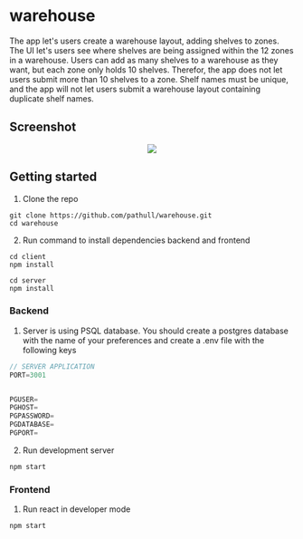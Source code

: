 # warehouse

The app let's users create a warehouse layout, adding shelves to zones. The UI let's users see where shelves are being assigned within the 12 zones in a warehouse. Users can add as many shelves to a warehouse as they want, but each zone only holds 10 shelves. Therefor, the app does not let users submit more than 10 shelves to a zone. Shelf names must be unique, and the app will not let users submit a warehouse layout containing duplicate shelf names. 

## Screenshot

<p align="center">

<img src="https://user-images.githubusercontent.com/94504789/235816596-84db7471-8f26-4ee3-98d9-57816f167578.png" />

</p>

## Getting started
1. Clone the repo
```shell
git clone https://github.com/pathull/warehouse.git
cd warehouse
```

2. Run command to install dependencies backend and frontend
```shell
cd client
npm install
```
```shell
cd server
npm install
```

### Backend
1. Server is using PSQL database. You should create a postgres database with the name of your preferences and create a .env file with the following keys
```js
// SERVER APPLICATION
PORT=3001


PGUSER=
PGHOST=
PGPASSWORD=
PGDATABASE=
PGPORT=
```

2. Run development server
```shell
npm start
```


### Frontend
1. Run react in developer mode
```shell
npm start
```

